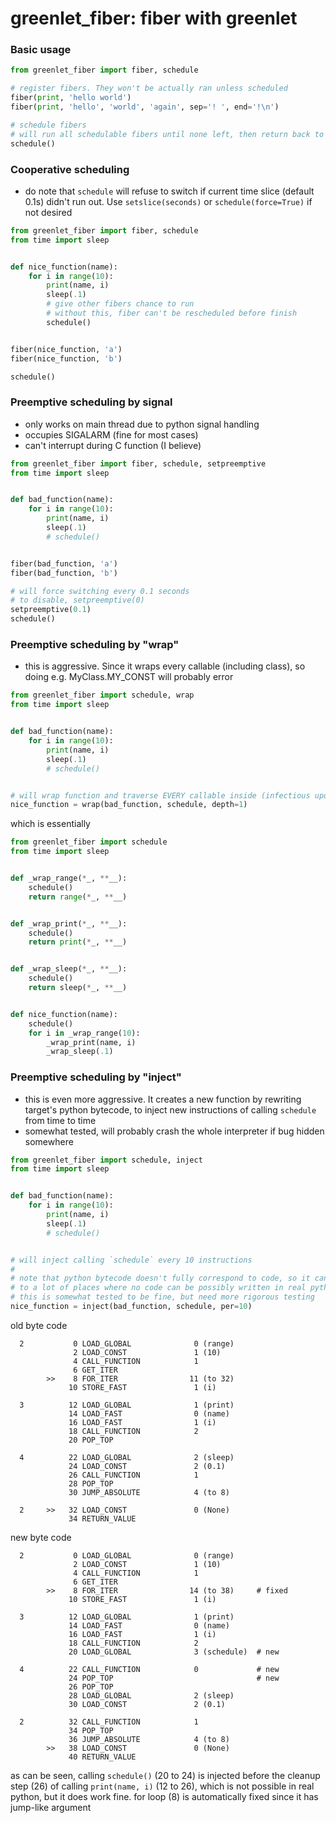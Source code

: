 # greenlet_fiber: fiber with greenlet

### Basic usage

```python
from greenlet_fiber import fiber, schedule

# register fibers. They won't be actually ran unless scheduled
fiber(print, 'hello world')
fiber(print, 'hello', 'world', 'again', sep='! ', end='!\n')

# schedule fibers
# will run all schedulable fibers until none left, then return back to main
schedule()
```

### Cooperative scheduling

* do note that `schedule` will refuse to switch if current time slice (default 0.1s) didn't run out.
  Use `setslice(seconds)` or `schedule(force=True)` if not desired

```python
from greenlet_fiber import fiber, schedule
from time import sleep


def nice_function(name):
    for i in range(10):
        print(name, i)
        sleep(.1)
        # give other fibers chance to run
        # without this, fiber can't be rescheduled before finish
        schedule()


fiber(nice_function, 'a')
fiber(nice_function, 'b')

schedule()
```

### Preemptive scheduling by signal

* only works on main thread due to python signal handling
* occupies SIGALARM (fine for most cases)
* can't interrupt during C function (I believe)

```python
from greenlet_fiber import fiber, schedule, setpreemptive
from time import sleep


def bad_function(name):
    for i in range(10):
        print(name, i)
        sleep(.1)
        # schedule()


fiber(bad_function, 'a')
fiber(bad_function, 'b')

# will force switching every 0.1 seconds
# to disable, setpreemptive(0)
setpreemptive(0.1)
schedule()
```

### Preemptive scheduling by "wrap"

* this is aggressive. Since it wraps every callable (including class), so doing e.g. MyClass.MY_CONST will probably
  error

```python
from greenlet_fiber import schedule, wrap
from time import sleep


def bad_function(name):
    for i in range(10):
        print(name, i)
        sleep(.1)
        # schedule()


# will wrap function and traverse EVERY callable inside (infectious upon depth), to call `schedule` ahead
nice_function = wrap(bad_function, schedule, depth=1)
```

which is essentially

```python
from greenlet_fiber import schedule
from time import sleep


def _wrap_range(*_, **__):
    schedule()
    return range(*_, **__)


def _wrap_print(*_, **__):
    schedule()
    return print(*_, **__)


def _wrap_sleep(*_, **__):
    schedule()
    return sleep(*_, **__)


def nice_function(name):
    schedule()
    for i in _wrap_range(10):
        _wrap_print(name, i)
        _wrap_sleep(.1)
```

### Preemptive scheduling by "inject"

* this is even more aggressive. It creates a new function by rewriting target's python bytecode, to inject new
  instructions of calling `schedule` from time to time
* somewhat tested, will probably crash the whole interpreter if bug hidden somewhere

```python
from greenlet_fiber import schedule, inject
from time import sleep


def bad_function(name):
    for i in range(10):
        print(name, i)
        sleep(.1)
        # schedule()


# will inject calling `schedule` every 10 instructions
#
# note that python bytecode doesn't fully correspond to code, so it can inject
# to a lot of places where no code can be possibly written in real python
# this is somewhat tested to be fine, but need more rigorous testing
nice_function = inject(bad_function, schedule, per=10)
```

old byte code

```
  2           0 LOAD_GLOBAL              0 (range)
              2 LOAD_CONST               1 (10)
              4 CALL_FUNCTION            1
              6 GET_ITER
        >>    8 FOR_ITER                11 (to 32)
             10 STORE_FAST               1 (i)

  3          12 LOAD_GLOBAL              1 (print)
             14 LOAD_FAST                0 (name)
             16 LOAD_FAST                1 (i)
             18 CALL_FUNCTION            2
             20 POP_TOP

  4          22 LOAD_GLOBAL              2 (sleep)
             24 LOAD_CONST               2 (0.1)
             26 CALL_FUNCTION            1
             28 POP_TOP
             30 JUMP_ABSOLUTE            4 (to 8)

  2     >>   32 LOAD_CONST               0 (None)
             34 RETURN_VALUE

```

new byte code

```
  2           0 LOAD_GLOBAL              0 (range)
              2 LOAD_CONST               1 (10)
              4 CALL_FUNCTION            1
              6 GET_ITER
        >>    8 FOR_ITER                14 (to 38)     # fixed
             10 STORE_FAST               1 (i)

  3          12 LOAD_GLOBAL              1 (print)
             14 LOAD_FAST                0 (name)
             16 LOAD_FAST                1 (i)
             18 CALL_FUNCTION            2
             20 LOAD_GLOBAL              3 (schedule)  # new

  4          22 CALL_FUNCTION            0             # new
             24 POP_TOP                                # new
             26 POP_TOP
             28 LOAD_GLOBAL              2 (sleep)
             30 LOAD_CONST               2 (0.1)

  2          32 CALL_FUNCTION            1
             34 POP_TOP
             36 JUMP_ABSOLUTE            4 (to 8)
        >>   38 LOAD_CONST               0 (None)
             40 RETURN_VALUE
```

as can be seen, calling `schedule()` (20 to 24) is injected before the cleanup step (26) of calling `print(name, i)` (12
to 26), which is not possible in real python, but it does work fine. for loop (8) is automatically fixed since it has
jump-like argument